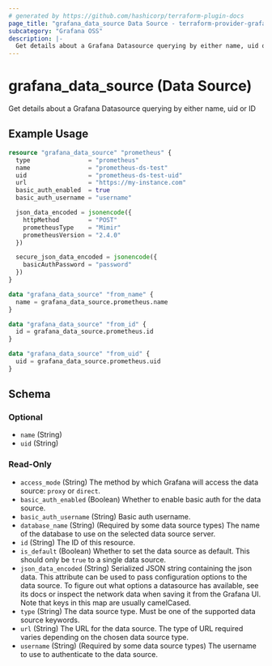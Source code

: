 ```yaml
---
# generated by https://github.com/hashicorp/terraform-plugin-docs
page_title: "grafana_data_source Data Source - terraform-provider-grafana"
subcategory: "Grafana OSS"
description: |-
  Get details about a Grafana Datasource querying by either name, uid or ID
---
```


# grafana_data_source (Data Source)

Get details about a Grafana Datasource querying by either name, uid or ID

## Example Usage

```terraform
resource "grafana_data_source" "prometheus" {
  type                = "prometheus"
  name                = "prometheus-ds-test"
  uid                 = "prometheus-ds-test-uid"
  url                 = "https://my-instance.com"
  basic_auth_enabled  = true
  basic_auth_username = "username"

  json_data_encoded = jsonencode({
    httpMethod        = "POST"
    prometheusType    = "Mimir"
    prometheusVersion = "2.4.0"
  })

  secure_json_data_encoded = jsonencode({
    basicAuthPassword = "password"
  })
}

data "grafana_data_source" "from_name" {
  name = grafana_data_source.prometheus.name
}

data "grafana_data_source" "from_id" {
  id = grafana_data_source.prometheus.id
}

data "grafana_data_source" "from_uid" {
  uid = grafana_data_source.prometheus.uid
}
```

<!-- schema generated by tfplugindocs -->
## Schema

### Optional

- `name` (String)
- `uid` (String)

### Read-Only

- `access_mode` (String) The method by which Grafana will access the data source: `proxy` or `direct`.
- `basic_auth_enabled` (Boolean) Whether to enable basic auth for the data source.
- `basic_auth_username` (String) Basic auth username.
- `database_name` (String) (Required by some data source types) The name of the database to use on the selected data source server.
- `id` (String) The ID of this resource.
- `is_default` (Boolean) Whether to set the data source as default. This should only be `true` to a single data source.
- `json_data_encoded` (String) Serialized JSON string containing the json data. This attribute can be used to pass configuration options to the data source. To figure out what options a datasource has available, see its docs or inspect the network data when saving it from the Grafana UI. Note that keys in this map are usually camelCased.
- `type` (String) The data source type. Must be one of the supported data source keywords.
- `url` (String) The URL for the data source. The type of URL required varies depending on the chosen data source type.
- `username` (String) (Required by some data source types) The username to use to authenticate to the data source.


